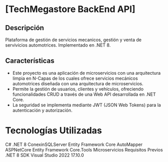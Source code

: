 # [TechMegastore BackEnd API]

## Descripción
Plataforma de gestión de servicios mecanicos, gestión y venta de servivicios automotrices. Implementado en .NET 8.

## Características
- Este proyecto es una aplicación de microservicios con una arquitectura limpia en N-Capas de los cuales ofrece servicios mecánicos automotrices diseñada con una arquitectura de microservicios. 
- Permite la gestión de usuarios, clientes y vehículos, ofreciendo funcionalidades CRUD a través de una Web API desarrollada en .NET Core.
- La seguridad se implementa mediante JWT (JSON Web Tokens) para la autenticación y autorización.

# Tecnologías Utilizadas
C#
.NET 8
ConexinSQLServer
Entity Framework Core
AutoMapper
ASPNetCore
Entity Framework Core.Tools
Microservicios
Requisitos Previos
.NET 8 SDK
Visual Studio 2022 17.10.0
